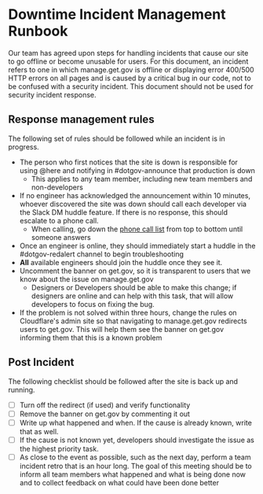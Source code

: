 # Downtime Incident Management Runbook

 Our team has agreed upon steps for handling incidents that cause our site to go offline or become unusable for users. For this document, an incident refers to one in which manage.get.gov is offline or displaying error 400/500 HTTP errors on all pages and is caused by a critical bug in our code, not to be confused with a security incident. This document should not be used for security incident response.

## Response management rules

The following set of rules should be followed while an incident is in progress.

- The person who first notices that the site is down is responsible for using @here and notifying in #dotgov-announce that production is down
  - This applies to any team member, including new team members and non-developers
- If no engineer has acknowledged the announcement within 10 minutes, whoever discovered the site was down should call each developer via the Slack DM huddle feature. If there is no response, this should escalate to a phone call.
  - When calling, go down the [phone call list](https://docs.google.com/document/d/1k4r-1MNCfW8EXSXa-tqJQzOvJxQv0ARvHnOjjAH0LII/edit) from top to bottom until someone answers
- Once an engineer is online, they should immediately start a huddle in the #dotgov-redalert channel to begin troubleshooting
- **All** available engineers should join the huddle once they see it.
- Uncomment the banner on get.gov, so it is transparent to users that we know about the issue on manage.get.gov
  - Designers or Developers should be able to make this change; if designers are online and can help with this task, that will allow developers to focus on fixing the bug.
- If the problem is not solved within three hours, change the rules on Cloudflare's admin site so that navigating to manage.get.gov redirects users to get.gov. This will help them see the banner on get.gov informing them that this is a known problem

## Post Incident

The following checklist should be followed after the site is back up and running.

- [ ] Turn off the redirect (if used) and verify functionality
- [ ] Remove the banner on get.gov by commenting it out
- [ ] Write up what happened and when. If the cause is already known, write that as well.
- [ ] If the cause is not known yet, developers should investigate the issue as the highest priority task.
- [ ] As close to the event as possible, such as the next day, perform a team incident retro that is an hour long. The goal of this meeting should be to inform all team members what happened and what is being done now and to collect feedback on what could have been done better
